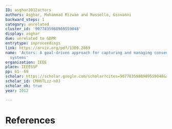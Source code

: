 ```yaml
---
ID: asghar2012actors
authors: Asghar, Muhammad Rizwan and Russello, Giovanni
backward_steps: 1
category: unrelated
cluster_id: '9077835988989559048'
display: asghar
due: unrelated to GDPR
entrytype: inproceedings
link: https://arxiv.org/pdf/1309.2869
name: 'Actors: A goal-driven approach for capturing and managing consent in e-health
  systems'
organization: IEEE
place: IEEESSP
pp: 61--69
scholar: https://scholar.google.com/scholar?cites=9077835988989559048&as_sdt=2005&sciodt=0,5&hl=en
scholar_id: CMH6TLzz-n0J
scholar_ok: true
year: 2012

---
```


# References

